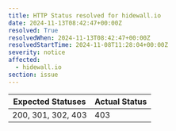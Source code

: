 ```yaml
---
title: HTTP Status resolved for hidewall.io
date: 2024-11-13T08:42:47+00:00Z
resolved: True
resolvedWhen: 2024-11-13T08:42:47+00:00Z
resolvedStartTime: 2024-11-08T11:28:04+00:00Z
severity: notice
affected:
  - hidewall.io
section: issue
---
```


| Expected Statuses | Actual Status  |
|-------------------|----------------|
| 200, 301, 302, 403 | 403 |
